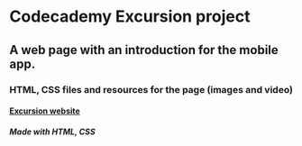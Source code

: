 # Codecademy Excursion project
## A web page with an introduction for the mobile app.
### HTML, CSS files and resources for the page (images and video)
#### [Excursion website](https://dimterion.github.io/excursion/)
##### Made with HTML, CSS
